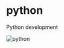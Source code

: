 # python
Python development

![python](http://www.pngall.com/wp-content/uploads/5/Python-PNG-Pic.png)
